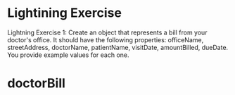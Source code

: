 # Lightining Exercise

Lightning Exercise 1: Create an object that represents a bill from your doctor's office. It should have the following properties: officeName, streetAddress, doctorName, patientName, visitDate, amountBilled, dueDate. You provide example values for each one.
# doctorBill
